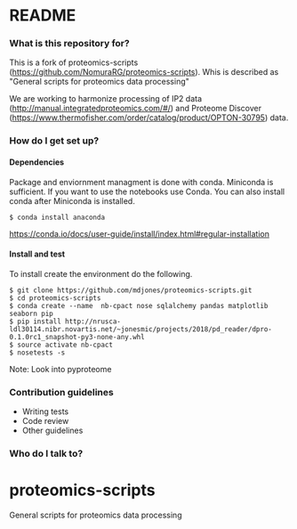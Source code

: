 # README #

### What is this repository for? ###

This is a fork of proteomics-scripts (https://github.com/NomuraRG/proteomics-scripts). Whis is described 
as "General scripts for proteomics data processing"

We are working to harmonize processing of IP2 data (http://manual.integratedproteomics.com/#/) and 
Proteome Discover (https://www.thermofisher.com/order/catalog/product/OPTON-30795) data. 

### How do I get set up? ###

#### Dependencies ####

Package and enviornment managment is done with conda.
Miniconda is sufficient. If you want to use the notebooks use Conda. You can also install conda
after Miniconda is installed. 

`$ conda install anaconda`

https://conda.io/docs/user-guide/install/index.html#regular-installation

#### Install and test ####

To install create the environment do the following.

```
$ git clone https://github.com/mdjones/proteomics-scripts.git
$ cd proteomics-scripts
$ conda create --name  nb-cpact nose sqlalchemy pandas matplotlib seaborn pip
$ pip install http://nrusca-ldl30114.nibr.novartis.net/~jonesmic/projects/2018/pd_reader/dpro-0.1.0rc1_snapshot-py3-none-any.whl
$ source activate nb-cpact
$ nosetests -s
```
Note: Look into pyproteome


### Contribution guidelines ###

* Writing tests
* Code review
* Other guidelines

### Who do I talk to? ###


# proteomics-scripts
General scripts for proteomics data processing
